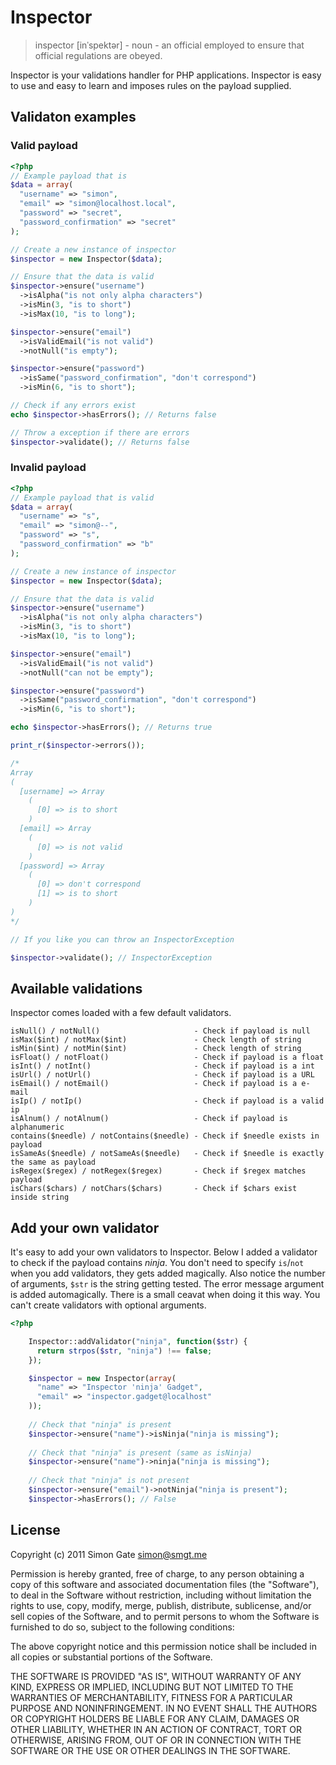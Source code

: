# Inspector

> inspector [inˈspektər] - noun -  an official employed to ensure that official regulations are obeyed.

Inspector is your validations handler for PHP applications. Inspector is easy to use and easy to learn and imposes rules on the payload supplied.

## Validaton examples

### Valid payload

```php
<?php
// Example payload that is
$data = array(
  "username" => "simon",
  "email" => "simon@localhost.local",
  "password" => "secret",
  "password_confirmation" => "secret"
);

// Create a new instance of inspector
$inspector = new Inspector($data);

// Ensure that the data is valid
$inspector->ensure("username")
  ->isAlpha("is not only alpha characters")
  ->isMin(3, "is to short")
  ->isMax(10, "is to long");

$inspector->ensure("email")
  ->isValidEmail("is not valid")
  ->notNull("is empty");

$inspector->ensure("password")
  ->isSame("password_confirmation", "don't correspond")
  ->isMin(6, "is to short");

// Check if any errors exist
echo $inspector->hasErrors(); // Returns false

// Throw a exception if there are errors
$inspector->validate(); // Returns false
```

### Invalid payload

```php
<?php
// Example payload that is valid
$data = array(
  "username" => "s",
  "email" => "simon@--",
  "password" => "s",
  "password_confirmation" => "b"
);

// Create a new instance of inspector
$inspector = new Inspector($data);

// Ensure that the data is valid
$inspector->ensure("username")
  ->isAlpha("is not only alpha characters")
  ->isMin(3, "is to short")
  ->isMax(10, "is to long");

$inspector->ensure("email")
  ->isValidEmail("is not valid")
  ->notNull("can not be empty");

$inspector->ensure("password")
  ->isSame("password_confirmation", "don't correspond")
  ->isMin(6, "is to short");

echo $inspector->hasErrors(); // Returns true

print_r($inspector->errors());

/*
Array
(
  [username] => Array
    (
      [0] => is to short
    )
  [email] => Array
    (
      [0] => is not valid
    )
  [password] => Array
    (
      [0] => don't correspond
      [1] => is to short
    )
)
*/

// If you like you can throw an InspectorException

$inspector->validate(); // InspectorException
```

## Available validations

Inspector comes loaded with a few default validators.

```
isNull() / notNull()                     - Check if payload is null
isMax($int) / notMax($int)               - Check length of string
isMin($int) / notMin($int)               - Check length of string
isFloat() / notFloat()                   - Check if payload is a float
isInt() / notInt()                       - Check if payload is a int
isUrl() / notUrl()                       - Check if payload is a URL
isEmail() / notEmail()                   - Check if payload is a e-mail
isIp() / notIp()                         - Check if payload is a valid ip
isAlnum() / notAlnum()                   - Check if payload is alphanumeric
contains($needle) / notContains($needle) - Check if $needle exists in payload
isSameAs($needle) / notSameAs($needle)   - Check if $needle is exactly the same as payload
isRegex($regex) / notRegex($regex)       - Check if $regex matches payload
isChars($chars) / notChars($chars)       - Check if $chars exist inside string
```

## Add your own validator

It's easy to add your own validators to Inspector. Below I added a
validator to check if the payload contains _ninja_. You don't need to
specify ```is```/```not``` when you add validators, they gets added
magically. Also notice the number of arguments, ```$str``` is the string
getting tested. The error message argument is added automagically. There
is a small ceavat when doing it this way. You can't create validators
with optional arguments. 

```php
<?php

    Inspector::addValidator("ninja", function($str) {
      return strpos($str, "ninja") !== false;
    });

    $inspector = new Inspector(array(
      "name" => "Inspector 'ninja' Gadget",
      "email" => "inspector.gadget@localhost"
    ));
    
    // Check that "ninja" is present
    $inspector->ensure("name")->isNinja("ninja is missing");
    
    // Check that "ninja" is present (same as isNinja)
    $inspector->ensure("name")->ninja("ninja is missing");
    
    // Check that "ninja" is not present
    $inspector->ensure("email")->notNinja("ninja is present");
    $inspector->hasErrors(); // False
```

## License

Copyright (c) 2011 Simon Gate <simon@smgt.me>

Permission is hereby granted, free of charge, to any person obtaining a copy of this software and associated documentation files (the "Software"), to deal in the Software without restriction, including without limitation the rights to use, copy, modify, merge, publish, distribute, sublicense, and/or sell copies of the Software, and to permit persons to whom the Software is furnished to do so, subject to the following conditions:

The above copyright notice and this permission notice shall be included in all copies or substantial portions of the Software.

THE SOFTWARE IS PROVIDED "AS IS", WITHOUT WARRANTY OF ANY KIND, EXPRESS OR IMPLIED, INCLUDING BUT NOT LIMITED TO THE WARRANTIES OF MERCHANTABILITY, FITNESS FOR A PARTICULAR PURPOSE AND NONINFRINGEMENT. IN NO EVENT SHALL THE AUTHORS OR COPYRIGHT HOLDERS BE LIABLE FOR ANY CLAIM, DAMAGES OR OTHER LIABILITY, WHETHER IN AN ACTION OF CONTRACT, TORT OR OTHERWISE, ARISING FROM, OUT OF OR IN CONNECTION WITH THE SOFTWARE OR THE USE OR OTHER DEALINGS IN THE SOFTWARE.
